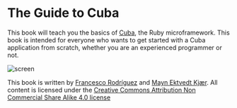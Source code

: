 The Guide to Cuba
=================


This book will teach you the basics of [Cuba](http://cuba.is/), the Ruby
microframework. This book is intended for everyone who wants to get started with a Cuba
application from scratch, whether you are an experienced programmer or not.

![screen](https://raw.githubusercontent.com/frodsan/theguidetocuba/master/assets/screen.png)

This book is written by [Francesco Rodríguez](https://github.com/frodsan)
and [Mayn Ektvedt Kjær](https://github.com/maynkj). All content is licensed
under the [Creative Commons Attribution Non Commercial Share Alike 4.0 license](http://creativecommons.org/licenses/by-nc-sa/4.0/)
